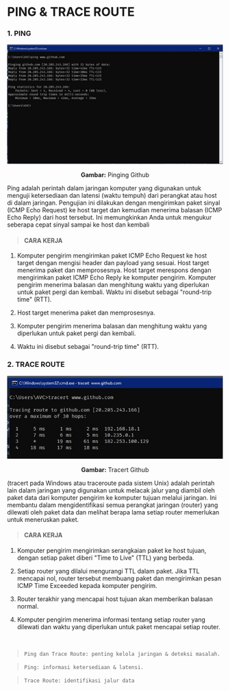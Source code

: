 # PING & TRACE ROUTE

### 1. PING

<div align="center">
<img src="assets/ping.jpg">
<p><strong>Gambar:</strong> Pinging Github</p>
</div>

Ping adalah perintah dalam jaringan komputer yang digunakan untuk menguji ketersediaan dan latensi (waktu tempuh) dari perangkat atau host di dalam jaringan. Pengujian ini dilakukan dengan mengirimkan paket sinyal (ICMP Echo Request) ke host target dan kemudian menerima balasan (ICMP Echo Reply) dari host tersebut. Ini memungkinkan Anda untuk mengukur seberapa cepat sinyal sampai ke host dan kembali

> #### CARA KERJA
1. Komputer pengirim mengirimkan paket ICMP Echo Request ke host target dengan mengisi header dan payload yang sesuai.
Host target menerima paket dan memprosesnya.
Host target merespons dengan mengirimkan paket ICMP Echo Reply ke komputer pengirim.
Komputer pengirim menerima balasan dan menghitung waktu yang diperlukan untuk paket pergi dan kembali. Waktu ini disebut sebagai "round-trip time" (RTT).

2. Host target menerima paket dan memprosesnya.

3. Komputer pengirim menerima balasan dan menghitung waktu yang diperlukan untuk paket pergi dan kembali. 

4. Waktu ini disebut sebagai "round-trip time" (RTT).

### 2. TRACE ROUTE

<div align="center">
<img src="assets/tracert.jpg">
<p><strong>Gambar:</strong> Tracert Github</p>
</div>

(tracert pada Windows atau traceroute pada sistem Unix) adalah perintah lain dalam jaringan yang digunakan untuk melacak jalur yang diambil oleh paket data dari komputer pengirim ke komputer tujuan melalui jaringan. Ini membantu dalam mengidentifikasi semua perangkat jaringan (router) yang dilewati oleh paket data dan melihat berapa lama setiap router memerlukan untuk meneruskan paket.

> #### CARA KERJA

1. Komputer pengirim mengirimkan serangkaian paket ke host tujuan, dengan setiap paket diberi "Time to Live" (TTL) yang berbeda.

2. Setiap router yang dilalui mengurangi TTL dalam paket. Jika TTL mencapai nol, router tersebut membuang paket dan mengirimkan pesan ICMP Time Exceeded kepada komputer pengirim.


3. Router terakhir yang mencapai host tujuan akan memberikan balasan normal.

4. Komputer pengirim menerima informasi tentang setiap router yang dilewati dan waktu yang diperlukan untuk paket mencapai setiap router.

</br>

> `Ping dan Trace Route: penting kelola jaringan & deteksi masalah.`

> `Ping: informasi ketersediaan & latensi.`

> `Trace Route: identifikasi jalur data` 